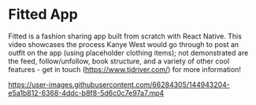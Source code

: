 # Fitted App 

Fitted is a fashion sharing app built from scratch with React Native.  This video showcases the process Kanye West would go through to post an outfit on the app (using placeholder clothing items); not demonstrated are the feed, follow/unfollow, book structure, and a variety of other cool features - get in touch (https://www.tjdriver.com/) for more information!

https://user-images.githubusercontent.com/66284305/144943204-e5a1b812-6368-4ddc-b8f8-5d6c0c7e97a7.mp4

